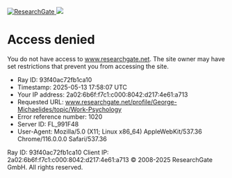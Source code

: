 [ ![ResearchGate](https://www.researchgate.net/profile/George-Michaelides/topic/Work-Psychology) ](https://www.researchgate.net)
![](https://www.researchgate.net/profile/George-Michaelides/topic/Work-Psychology)
# Access denied
You do not have access to www.researchgate.net.
The site owner may have set restrictions that prevent you from accessing the site.
  * Ray ID: 93f40ac72fb1ca10
  * Timestamp: 2025-05-13 17:58:07 UTC
  * Your IP address: 2a02:6b6f:f7c1:c000:8042:d217:4e61:a713
  * Requested URL: www.researchgate.net/profile/George-Michaelides/topic/Work-Psychology 
  * Error reference number: 1020
  * Server ID: FL_991F48
  * User-Agent: Mozilla/5.0 (X11; Linux x86_64) AppleWebKit/537.36 Chrome/116.0.0.0 Safari/537.36


Ray ID: 93f40ac72fb1ca10
Client IP: 2a02:6b6f:f7c1:c000:8042:d217:4e61:a713
© 2008-2025 ResearchGate GmbH. All rights reserved.
